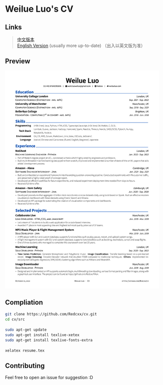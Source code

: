 # Weilue Luo's CV

## Links
> [中文版本](https://github.com/Redcxx/cv/blob/master/resumeCN.pdf)<br />
> [English Version](https://github.com/Redcxx/cv/blob/master/resume.pdf) (usually more up-to-date) （出入以英文版为准）

## Preview
![resume preview](./src/resume.png)

## Compliation
```bash
git clone https://github.com/Redcxx/cv.git
cd cv/src

sudo apt-get update
sudo apt-get install texlive-xetex
sudo apt-get install texlive-fonts-extra

xelatex resume.tex
```

## Contributing
Feel free to open an issue for suggestion :D
